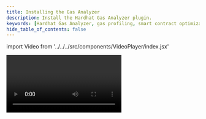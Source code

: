 ```yaml
---
title: Installing the Gas Analyzer
description: Install the Hardhat Gas Analyzer plugin.
keywords: [Hardhat Gas Analyzer, gas profiling, smart contract optimization, gas usage, installation guide, Base blockchain, Base network, blockchain development, gas costs]
hide_table_of_contents: false
---
```


import Video from '../../../src/components/VideoPlayer/index.jsx'

<Video videoId='867220421' title='Installing the Gas Analyzer' />

